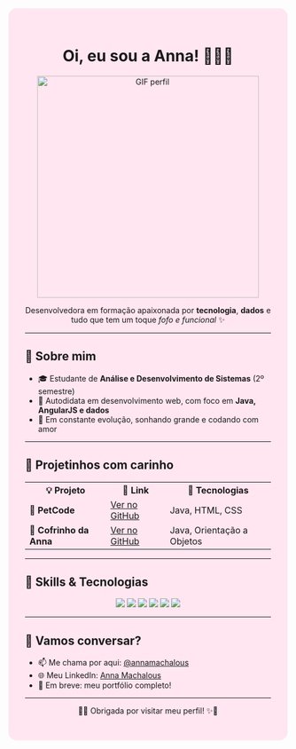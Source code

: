 <div style="background-color: #ffe6f0; padding: 30px; border-radius: 15px;">

<p align="center">
  
</p>

<h1 align="center">Oi, eu sou a Anna! 👩‍💻🌸</h1>

<p align="center">
  <img src="https://media3.giphy.com/media/v1.Y2lkPTc5MGI3NjExZGFoYm00MWx6M25mODc1MW05ankxNzYzdXpneWdmdHpsbjhua2F5MiZlcD12MV9pbnRlcm5hbF9naWZfYnlfaWQmY3Q9Zw/xT9IgzoKnwFNmISR8I/giphy.gif" alt="GIF perfil" width="400">
</p>

<p align="center">
  Desenvolvedora em formação apaixonada por <strong>tecnologia</strong>, <strong>dados</strong> e tudo que tem um toque <em>fofo e funcional</em> ✨
</p>

<hr>

<h2>💖 Sobre mim</h2>

<ul>
  <li>🎓 Estudante de <strong>Análise e Desenvolvimento de Sistemas</strong> (2º semestre)</li>
  <li>🧠 Autodidata em desenvolvimento web, com foco em <strong>Java, AngularJS e dados</strong></li>
  <li>🚀 Em constante evolução, sonhando grande e codando com amor</li>
</ul>

<hr>

<h2>💼 Projetinhos com carinho</h2>

<table>
  <tr>
    <th>💡 Projeto</th>
    <th>🔗 Link</th>
    <th>🧰 Tecnologias</th>
  </tr>
  <tr>
    <td>🐾 <strong>PetCode</strong></td>
    <td><a href="https://github.com/annamachalous/PetCode">Ver no GitHub</a></td>
    <td>Java, HTML, CSS</td>
  </tr>
  <tr>
    <td>🐷 <strong>Cofrinho da Anna</strong></td>
    <td><a href="https://github.com/annamachalous/CofrinhoDaAnna">Ver no GitHub</a></td>
    <td>Java, Orientação a Objetos</td>
  </tr>
</table>

<hr>

<h2>🧰 Skills & Tecnologias</h2>

<p align="center">
  <img src="https://img.shields.io/badge/Java-ED8B00?style=for-the-badge&logo=java&logoColor=white"/>
  <img src="https://img.shields.io/badge/AngularJS-DD0031?style=for-the-badge&logo=angularjs&logoColor=white"/>
  <img src="https://img.shields.io/badge/HTML5-E34F26?style=for-the-badge&logo=html5&logoColor=white"/>
  <img src="https://img.shields.io/badge/CSS3-1572B6?style=for-the-badge&logo=css3&logoColor=white"/>
  <img src="https://img.shields.io/badge/Git-F05032?style=for-the-badge&logo=git&logoColor=white"/>
  <img src="https://img.shields.io/badge/Dados📊-pink?style=for-the-badge"/>
</p>

<hr>

<h2>💬 Vamos conversar?</h2>

<ul>
  <li>📫 Me chama por aqui: <a href="https://github.com/annamachalous">@annamachalous</a></li>
  <li>🌐 Meu LinkedIn: <a href="https://www.linkedin.com/in/annamachalous/">Anna Machalous</a></li>
  <li>🧪 Em breve: meu portfólio completo!</li>
</ul>

<hr>

<p align="center">
  🌸✨ Obrigada por visitar meu perfil! ✨🌸
</p>

</div>

